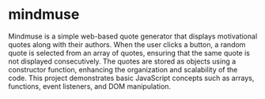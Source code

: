 # mindmuse
Mindmuse is a simple web-based quote generator that displays motivational quotes along with their authors. When the user clicks a button, a random quote is selected from an array of quotes, ensuring that the same quote is not displayed consecutively. The quotes are stored as objects using a constructor function, enhancing the organization and scalability of the code. This project demonstrates basic JavaScript concepts such as arrays, functions, event listeners, and DOM manipulation.
